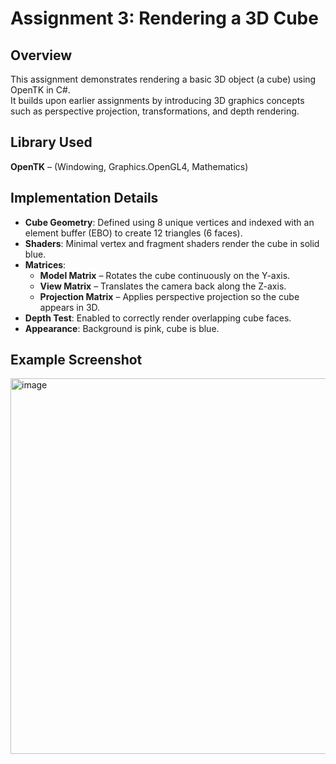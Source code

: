# Assignment 3: Rendering a 3D Cube

## Overview
This assignment demonstrates rendering a basic 3D object (a cube) using OpenTK in C#.  
It builds upon earlier assignments by introducing 3D graphics concepts such as perspective projection, transformations, and depth rendering.

## Library Used
**OpenTK** – (Windowing, Graphics.OpenGL4, Mathematics)

## Implementation Details
- **Cube Geometry**: Defined using 8 unique vertices and indexed with an element buffer (EBO) to create 12 triangles (6 faces).  
- **Shaders**: Minimal vertex and fragment shaders render the cube in solid blue.  
- **Matrices**:  
  - **Model Matrix** – Rotates the cube continuously on the Y-axis.  
  - **View Matrix** – Translates the camera back along the Z-axis.  
  - **Projection Matrix** – Applies perspective projection so the cube appears in 3D.  
- **Depth Test**: Enabled to correctly render overlapping cube faces.  
- **Appearance**: Background is pink, cube is blue.

## Example Screenshot
<img width="798" height="601" alt="image" src="https://github.com/user-attachments/assets/e7954ad7-64d6-4818-a8be-a19caa595294" />


